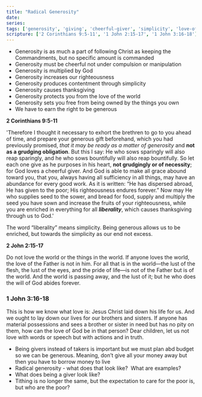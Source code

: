 ```yaml
---
title: "Radical Generosity"
date: 
series: 
tags: ['generosity', 'giving', 'cheerful-giver', 'simplicity', 'love-of-world', 'brotherly-love']
scripture: ['2 Corinthians 9:5-11', '1 John 2:15-17', '1 John 3:16-18']
---
```


- Generosity is as much a part of following Christ as keeping the Commandments, but no specific amount is commanded
- Generosity must be cheerful not under compulsion or manipulation
- Generosity is multiplied by God
- Generosity increases our righteousness
- Generosity produces contentment through simplicity
- Generosity causes thanksgiving
- Generosity protects you from the love of the world
- Generosity sets you free from being owned by the things you own
- We have to earn the right to be generous

**2 Corinthians 9:5-11**

'Therefore I thought it necessary to exhort the brethren to go to you ahead of time, and prepare your generous gift beforehand, which you had previously promised, *that it may be ready as a matter of generosity* and **not as a grudging obligation**. But this I say: He who sows sparingly will also reap sparingly, and he who sows bountifully will also reap bountifully. So let each one give as he purposes in his heart, **not grudgingly or of necessity**; for God loves a cheerful giver. And God is able to make all grace abound toward you, that you, always having all sufficiency in all things, may have an abundance for every good work. As it is written: “He has dispersed abroad, He has given to the poor; His righteousness endures forever.” Now may He who supplies seed to the sower, and bread for food, supply and multiply the seed you have sown and increase the fruits of your righteousness, while you are enriched in everything for all ***liberality***, which causes thanksgiving through us to God.'

The word “liberality” means simplicity. Being generous allows us to be enriched, but towards the simplicity as our end not excess.

**2 John 2:15-17**

Do not love the world or the things in the world. If anyone loves the world, the love of the Father is not in him. For all that is in the world—the lust of the flesh, the lust of the eyes, and the pride of life—is not of the Father but is of the world. And the world is passing away, and the lust of it; but he who does the will of God abides forever.

### 1 John 3:16-18

This is how we know what love is: Jesus Christ laid down his life for us. And we ought to lay down our lives for our brothers and sisters. If anyone has material possessions and sees a brother or sister in need but has no pity on them, how can the love of God be in that person? Dear children, let us not love with words or speech but with actions and in truth.

- Being givers instead of takers is important but we must plan abd budget so we can be generous. Meaning, don’t give all your money away but then you have to borrow money to live
- Radical generosity - what does that look like?  What are examples?
- What does being a giver look like?
- Tithing is no longer the same, but the expectation to care for the poor is, but who are the poor?